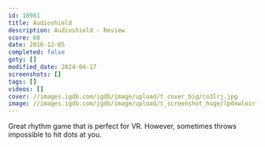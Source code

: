 ```yaml
---
id: 18981
title: Audioshield
description: Audioshield - Review
score: 60
date: 2016-12-05
completed: false
goty: []
modified_date: 2024-04-17
screenshots: []
tags: []
videos: []
cover: //images.igdb.com/igdb/image/upload/t_cover_big/co3lrj.jpg
image: //images.igdb.com/igdb/image/upload/t_screenshot_huge/lpdxwloirfhf1ju0uzcm.jpg
---
```

Great rhythm game that is perfect for VR. However, sometimes throws impossible to hit dots at you.